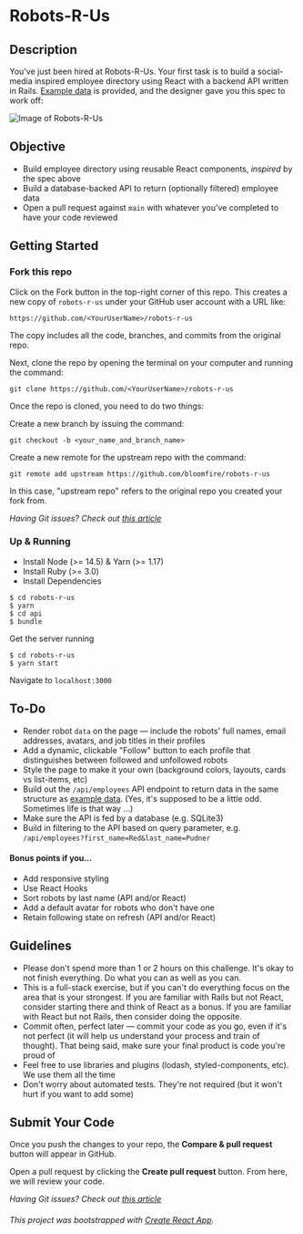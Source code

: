 # Robots-R-Us

## Description

You've just been hired at Robots-R-Us. Your first task is to build a social-media inspired employee directory using React with a backend API written in Rails. [Example data](src/data.json) is provided, and the designer gave you this spec to work off:

![Image of Robots-R-Us](https://i.imgur.com/kcDj5a5.png)

## Objective

* Build employee directory using reusable React components, _inspired_ by the spec above
* Build a database-backed API to return (optionally filtered) employee data
* Open a pull request against `main` with whatever you've completed to have your code reviewed

## Getting Started

### Fork this repo

Click on the Fork button in the top-right corner of this repo. This creates a new copy of `robots-r-us` under your GitHub user account with a URL like:
```
https://github.com/<YourUserName>/robots-r-us
```
The copy includes all the code, branches, and commits from the original repo.

Next, clone the repo by opening the terminal on your computer and running the command:

```
git clone https://github.com/<YourUserName>/robots-r-us
```
Once the repo is cloned, you need to do two things:

Create a new branch by issuing the command:
```
git checkout -b <your_name_and_branch_name>
```

Create a new remote for the upstream repo with the command:
```
git remote add upstream https://github.com/bloomfire/robots-r-us
```
In this case, "upstream repo" refers to the original repo you created your fork from.

_Having Git issues? Check out [this article](https://opensource.com/article/19/7/create-pull-request-github)_

### Up & Running

* Install Node (>= 14.5) & Yarn (>= 1.17)
* Install Ruby (>= 3.0)
* Install Dependencies

```
$ cd robots-r-us
$ yarn
$ cd api
$ bundle
```

Get the server running

```
$ cd robots-r-us
$ yarn start
```

Navigate to `localhost:3000`

## To-Do
* Render robot `data` on the page — include the robots' full names, email addresses, avatars, and job titles in their profiles
* Add a dynamic, clickable "Follow" button to each profile that distinguishes between followed and unfollowed robots
* Style the page to make it your own (background colors, layouts, cards vs list-items, etc)
* Build out the `/api/employees` API endpoint to return data in the same structure as [example data](src/data.json).  (Yes, it's supposed to be a little odd.  Sometimes life is that way ...)
* Make sure the API is fed by a database (e.g. SQLite3)
* Build in filtering to the API based on query parameter, e.g. `/api/employees?first_name=Red&last_name=Pudner`

#### Bonus points if you...
* Add responsive styling
* Use React Hooks
* Sort robots by last name (API and/or React)
* Add a default avatar for robots who don't have one
* Retain following state on refresh (API and/or React)

## Guidelines
* Please don't spend more than 1 or 2 hours on this challenge.  It's okay to not finish everything.  Do what you can as well as you can.
* This is a full-stack exercise, but if you can't do everything focus on the area that is your strongest.  If you are familiar with Rails but not React, consider starting there and think of React as a bonus.  If you are familiar with React but not Rails, then consider doing the opposite.
* Commit often, perfect later — commit your code as you go, even if it's not perfect (it will help us understand your process and train of thought). That being said, make sure your final product is code you're proud of
* Feel free to use libraries and plugins (lodash, styled-components, etc). We use them all the time
* Don't worry about automated tests. They're not required (but it won't hurt if you want to add some)

## Submit Your Code

Once you push the changes to your repo, the **Compare & pull request** button will appear in GitHub.

Open a pull request by clicking the **Create pull request** button. From here, we will review your code. 

_Having Git issues? Check out [this article](https://opensource.com/article/19/7/create-pull-request-github)_

###### This project was bootstrapped with [Create React App](https://github.com/facebook/create-react-app).
